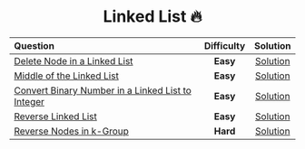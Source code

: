 <div align = "center">
  
# Linked List 🔥

  |Question|Difficulty|Solution|
  |:---- | :----: | :-----: |
  |[Delete Node in a Linked List](https://leetcode.com/problems/delete-node-in-a-linked-list/)| **Easy** | [Solution](https://git.io/JPgWd)|
  |[Middle of the Linked List](https://git.io/JPgle) | **Easy** | [Solution](https://git.io/JPgle) |
  |[Convert Binary Number in a Linked List to Integer](https://leetcode.com/problems/convert-binary-number-in-a-linked-list-to-integer/)| **Easy** | [Solution](https://git.io/JPgaZ)|
  |[Reverse Linked List](https://leetcode.com/problems/reverse-linked-list/)| **Easy** | [Solution](https://git.io/JPV3B)|
  |[Reverse Nodes in k-Group](https://leetcode.com/problems/reverse-nodes-in-k-group/) | **Hard** | [Solution](https://git.io/JPr2f)|
  
</div>
